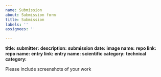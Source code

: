 ```yaml
---
name: Submission
about: Submission form
title: Submission
labels: ''
assignees: ''

---
```


**title:**
**submitter:**
**description:** 
**submission date:** 
**image name:** 
**repo link:** 
**repo name:** 
**entry link:** 
**entry name:** 
**scientific category:**
**technical category:**






Please include screenshots of your work
